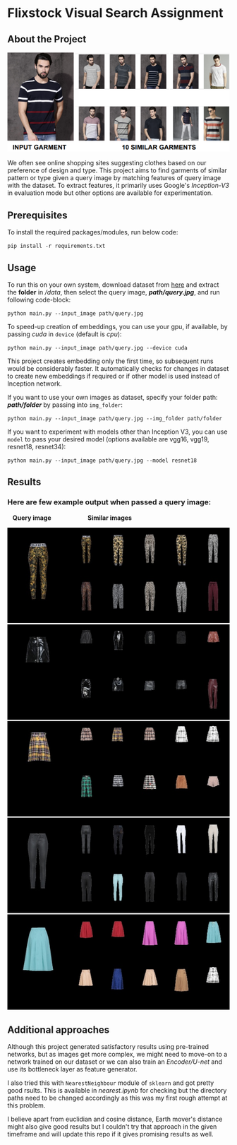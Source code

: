 # Flixstock Visual Search Assignment
## About the Project

<p align="center">
    <img src="/data/Screenshot (48).png">
</p>

We often see online shopping sites suggesting clothes based on our preference of design and type.
This project aims to find garments of similar pattern or type given a query image by matching features of query image with the dataset.
To extract features, it primarily uses Google's _Inception-V3_ in evaluation mode but other options are available for experimentation.

## Prerequisites
To install the required packages/modules, run below code:
```
pip install -r requirements.txt
```

## Usage
To run this on your own system, download dataset from [here](https://drive.google.com/drive/folders/1OjoTr792sA6_wh1OarYulhdaln3RNBC9?usp=sharing) and extract the **folder** in _/data_, then select the query image, _**path/query.jpg**_, and run following code-block:
```
python main.py --input_image path/query.jpg
```
To speed-up creation of embeddings, you can use your gpu, if available, by passing _cuda_ in `device` (default is _cpu_):
```
python main.py --input_image path/query.jpg --device cuda
```

This project creates embedding only the first time, so subsequent runs would be considerably faster. It automatically checks for changes in dataset to create new embeddings if required or if other model is used instead of Inception network.

If you want to use your own images as dataset, specify your folder path: _**path/folder**_ by passing into `img_folder`:
```
python main.py --input_image path/query.jpg --img_folder path/folder
```
If you want to experiment with models other than Inception V3, you can use `model` to pass your desired model (options available are vgg16, vgg19, resnet18, resnet34):
```
python main.py --input_image path/query.jpg --model resnet18
```

## Results
### Here are few example output when passed a query image:

&nbsp;&nbsp;&nbsp;**Query image** &nbsp; &nbsp; &nbsp; &nbsp; &nbsp; &nbsp; &nbsp; &nbsp; &nbsp; &nbsp; **Similar images**

![1](/data/results/13589722RJD.jpg) ![2](/data/results/35468716LXD.jpg) ![3](/data/results/nearestneigh.jpg) ![4](/data/results/13586231PAR.jpg)
![5](/data/results/35464472VTD.jpg)

## Additional approaches

Although this project generated satisfactory results using pre-trained networks, but as images get more complex, we might need to move-on to a network trained on our dataset or we can also train an _Encoder/U-net_ and use its bottleneck layer as feature generator.

I also tried this with `NearestNeighbour` module of `sklearn` and got pretty good rsults. This is available in _nearest.ipynb_ for checking but the directory paths need to be changed accordingly as this was my first rough attempt at this problem.

I believe apart from euclidian and cosine distance, Earth mover's distance might also give good results but I couldn't try that approach in the given timeframe and will update this repo if it gives promising results as well.
